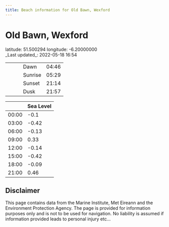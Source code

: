 ```yaml
---
title: Beach information for Old Bawn, Wexford
---
```

# Old Bawn, Wexford 

<div class="location-info">latitude: 51.500294 longitude: -6.20000000</div>
<div class="met-eireann-warnings"></div>
_Last updated_: 2022-05-18 16:54

|   |   |   |   |   |
|---|---|---|---|---|
|   |   |   | Dawn  | 04:46 |
|   |   |   | Sunrise  | 05:29 |
|   |   |   | Sunset  | 21:14 |
|   |   |   | Dusk  | 21:57 |

<div></div>

|   | Sea Level  |
|---|---|
| 00:00 | -0.1 |
| 03:00 | -0.42 |
| 06:00 | -0.13 |
| 09:00 | 0.33 |
| 12:00 | -0.14 |
| 15:00 | -0.42 |
| 18:00 | -0.09 |
| 21:00 | 0.46 |

## Disclaimer

This page contains data from the Marine Institute,
Met Eireann and the Environment Protection Agency. The page is provided for
information purposes only and is not to be used for navigation. No liability
is assumed if information provided leads to personal injury etc...